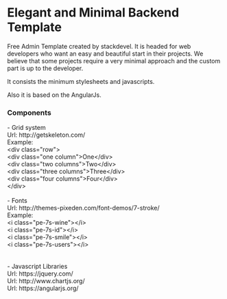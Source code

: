 # Elegant and Minimal Backend Template

Free Admin Template created by stackdevel. 
It is headed for web developers who want an easy and beautiful start in their projects. 
We believe that some projects require a very minimal approach and the custom part is up to the developer. 

It consists the minimum stylesheets and javascripts.

Also it is based on the AngularJs.

<h3>Components</h3>
- Grid system<br>
Url: http://getskeleton.com/
<br>
Example:<br>
&lt;div class="row"&gt;<br>
  &lt;div class="one column"&gt;One&lt;/div&gt;<br>
  &lt;div class="two columns"&gt;Two&lt;/div&gt;<br>
  &lt;div class="three columns"&gt;Three&lt;/div&gt;<br>
  &lt;div class="four columns"&gt;Four&lt;/div&gt;<br>
&lt;/div&gt;
<br>
<br>
- Fonts<br>
Url: http://themes-pixeden.com/font-demos/7-stroke/
<br>
Example:<br>
&lt;i class="pe-7s-wine"&gt;&lt;/i&gt;<br>
&lt;i class="pe-7s-id"&gt;&lt;/i&gt;<br>
&lt;i class="pe-7s-smile"&gt;&lt;/i&gt;<br>
&lt;i class="pe-7s-users"&gt;&lt;/i&gt;<br>
<br>
<br>
- Javascript Libraries<br>
Url: https://jquery.com/<br>
Url: http://www.chartjs.org/<br>
Url: https://angularjs.org/<br>